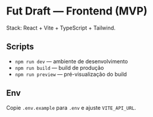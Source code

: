 # Fut Draft — Frontend (MVP)
Stack: React + Vite + TypeScript + Tailwind.

## Scripts
- `npm run dev` — ambiente de desenvolvimento
- `npm run build` — build de produção
- `npm run preview` — pré-visualização do build

## Env
Copie `.env.example` para `.env` e ajuste `VITE_API_URL`.
